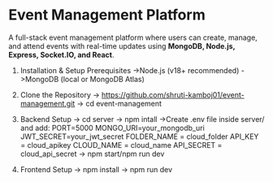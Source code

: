 # Event Management Platform

A full-stack event management platform where users can create, manage, and attend events with real-time updates using **MongoDB, Node.js, Express, Socket.IO, and React**.

1. Installation & Setup
Prerequisites
 ->Node.js (v18+ recommended)
 ->MongoDB (local or MongoDB Atlas)

2. Clone the Repository
   -> https://github.com/shruti-kamboj01/event-management.git
   -> cd event-management

3. Backend Setup
   -> cd server
   -> npm intall
   ->Create .env file inside server/ and add:
   PORT=5000
   MONGO_URI=your_mongodb_uri
   JWT_SECRET=your_jwt_secret
   FOLDER_NAME = cloud_folder
   API_KEY = cloud_apikey
   CLOUD_NAME = cloud_name
   API_SECRET = cloud_api_secret
   -> npm start/npm run dev

4. Frontend Setup
   -> npm install
   -> npm run dev   

   
